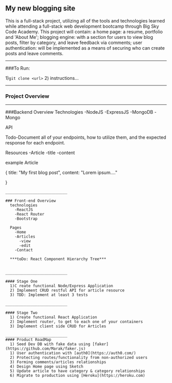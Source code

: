 ## My new blogging site

This is a full-stack project, utilizing all of the tools and technologies learned while
attending a full-stack web development bootcamp through Big Sky Code Academy.
This project will contain:
 a home page: a resume, portfolio and 'About Me'; blogging engine: with a section for users to view blog posts, filter by category, and leave
 feedback via comments;
 user authentication: will be implemented as a means of
 securing who can create posts and leave comments.
___________________________
###To Run:

1)`git clone <url>`
2) instructions...


___________________________
### Project Overview




__________________________
###Backend Overview
Technologies
  -NodeJS
  -ExpressJS
  -MongoDB
  -Mongo


API

Todo-Document all of your endpoints, how to utilize them, and the expected response for each endpoint.

Resources
-Article
  -title
  -content

example Article

  {
   title: "My first blog post",
   content: "Lorem ipsum...."

  }
```
___________________________

### Front-end Overview
  technologies
    -ReactJS
    -React Router
    -Bootstrap

  Pages
    -Home
    -Articles
      -view
      -edit
    -Contact

  ***toDo: React Component Hierarchy Tree***


___________________________

#### Stage One
  1)C reate functional Node/Express Application
  2) Implement CRUD restful API for article resource
  3) TDD: Implement at least 3 tests

___________________________

#### Stage Two
  1) Create functional React Application
  2) Implement router, to get to each one of your containers
  3) Implement client side CRUD for Articles

___________________________
#### Product RoadMap
  1) Seed Dev DB with fake data using [faker](https://github.com/Marak/faker.js)
  1) User authentication with [auth0](https://auth0.com/)
  2) Protecting routes/functionality from non-authorized users
  3) Forming comments/articles relationships
  4) Design Home page using Sketch
  5) Update article to have category & category relationships
  6) Migrate to production using [Heroku](https://heroku.com)


  
